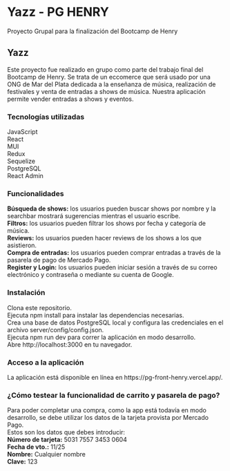 # Yazz - PG HENRY
Proyecto Grupal para la finalización del Bootcamp de Henry

<h2>Yazz</h2>
Este proyecto fue realizado en grupo como parte del trabajo final del Bootcamp de Henry. Se trata de un eccomerce que será usado por una ONG de Mar del Plata dedicada a la enseñanza de música, realización de festivales y venta de entradas a shows de música. Nuestra aplicación permite vender entradas a shows y eventos.

<h3>Tecnologías utilizadas</h3>
JavaScript</br>
React</br>
MUI</br>
Redux</br>
Sequelize</br>
PostgreSQL</br>
React Admin</br>

<h3>Funcionalidades</h3>
<b>Búsqueda de shows:</b> los usuarios pueden buscar shows por nombre y la searchbar mostrará sugerencias mientras el usuario escribe.
</br>
<b>Filtros:</b> los usuarios pueden filtrar los shows por fecha y categoría de música.
</br>
<b>Reviews:</b> los usuarios pueden hacer reviews de los shows a los que asistieron.
</br>
<b>Compra de entradas:</b> los usuarios pueden comprar entradas a través de la pasarela de pago de Mercado Pago.
</br>
<b>Register y Login:</b> los usuarios pueden iniciar sesión a través de su correo electrónico y contraseña o mediante su cuenta de Google.

<h3>Instalación</h3>
Clona este repositorio.</br>
Ejecuta npm install para instalar las dependencias necesarias.</br>
Crea una base de datos PostgreSQL local y configura las credenciales en el archivo server/config/config.json.</br>
Ejecuta npm run dev para correr la aplicación en modo desarrollo.</br>
Abre http://localhost:3000 en tu navegador.</br>

<h3>Acceso a la aplicación</h3>
La aplicación está disponible en línea en https://pg-front-henry.vercel.app/.

<h3>¿Cómo testear la funcionalidad de carrito y pasarela de pago?</h3>
Para poder completar una compra, como la app está todavía en modo desarrollo, se debe utilizar los datos de la tarjeta provista por Mercado Pago. </br>
Estos son los datos que debes introducir:</br>
<b>Número de tarjeta:</b> 5031 7557 3453 0604 </br>
<b>Fecha de vto.:</b> 11/25</br>
<b>Nombre:</b> Cualquier nombre</br>
<b>Clave:</b> 123</br>
